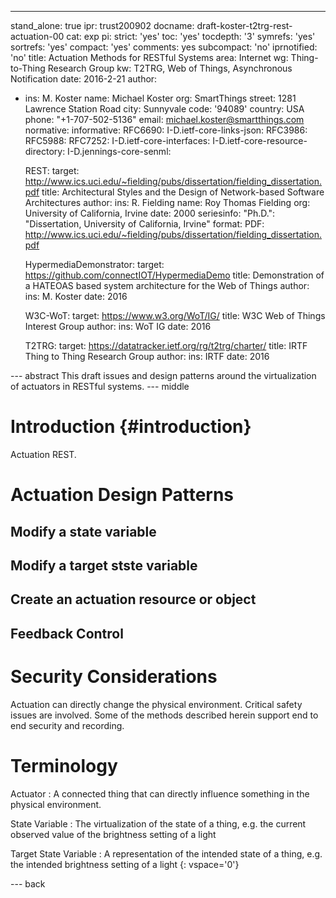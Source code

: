 ---
stand_alone: true
ipr: trust200902
docname: draft-koster-t2trg-rest-actuation-00
cat: exp
pi:
  strict: 'yes'
  toc: 'yes'
  tocdepth: '3'
  symrefs: 'yes'
  sortrefs: 'yes'
  compact: 'yes'
  comments: yes
  subcompact: 'no'
  iprnotified: 'no'
title: Actuation Methods for RESTful Systems
area: Internet
wg: Thing-to-Thing Research Group
kw: T2TRG, Web of Things, Asynchronous Notification
date: 2016-2-21
author:
- ins: M. Koster
  name: Michael Koster
  org: SmartThings
  street: 1281 Lawrence Station Road
  city: Sunnyvale
  code: '94089'
  country: USA
  phone: "+1-707-502-5136"
  email: michael.koster@smartthings.com
normative:
informative:
  RFC6690:
  I-D.ietf-core-links-json:
  RFC3986:
  RFC5988:
  RFC7252:
  I-D.ietf-core-interfaces:
  I-D.ietf-core-resource-directory:
  I-D.jennings-core-senml:

  REST:
    target: http://www.ics.uci.edu/~fielding/pubs/dissertation/fielding_dissertation.pdf
    title: Architectural Styles and the Design of Network-based Software Architectures
    author:
        ins: R. Fielding
        name: Roy Thomas Fielding
        org: University of California, Irvine
    date: 2000
    seriesinfo:
      "Ph.D.": "Dissertation, University of California, Irvine"
    format:
      PDF: http://www.ics.uci.edu/~fielding/pubs/dissertation/fielding_dissertation.pdf

  HypermediaDemonstrator: 
    target: https://github.com/connectIOT/HypermediaDemo
    title: Demonstration of a HATEOAS based system architecture for the Web of Things
    author: 
        ins: M. Koster
    date: 2016

  W3C-WoT: 
    target: https://www.w3.org/WoT/IG/
    title: W3C Web of Things Interest Group
    author: 
        ins: WoT IG
    date: 2016
    
    
  T2TRG:
    target: https://datatracker.ietf.org/rg/t2trg/charter/
    title: IRTF Thing to Thing Research Group
    author: 
        ins: IRTF
    date: 2016

    
--- abstract
This draft issues and design patterns around the virtualization of actuators in RESTful systems. 
--- middle

# Introduction {#introduction}
Actuation REST.

# Actuation Design Patterns

## Modify a state variable

## Modify a target stste variable

## Create an actuation resource or object

## Feedback Control

# Security Considerations
Actuation can directly change the physical environment. Critical safety issues are involved. Some of the methods described herein support end to end security and recording.

# Terminology
Actuator
:    A connected thing that can directly influence something in the physical environment.

State Variable
:    The virtualization of the state of a thing, e.g. the current observed value of the brightness setting of a light

Target State Variable
:    A representation of the intended state of a thing, e.g. the intended brightness setting of a light 
{: vspace='0'}

--- back


